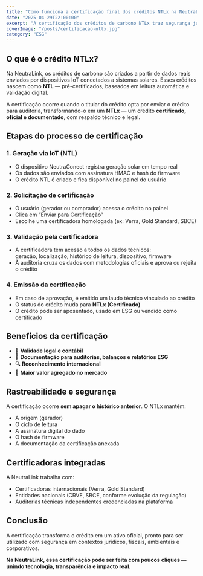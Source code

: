 ```yaml
---
title: "Como funciona a certificação final dos créditos NTLx na NeutraLink"
date: "2025-04-29T22:00:00"
excerpt: "A certificação dos créditos de carbono NTLx traz segurança jurídica, validação oficial e documentação completa para uso ESG. Entenda como funciona dentro da plataforma NeutraLink."
coverImage: "/posts/certificacao-ntlx.jpg"
category: "ESG"
---
```


## O que é o crédito NTLx?

Na NeutraLink, os créditos de carbono são criados a partir de dados reais enviados por dispositivos IoT conectados a sistemas solares. Esses créditos nascem como **NTL** — pré-certificados, baseados em leitura automática e validação digital.

A certificação ocorre quando o titular do crédito opta por enviar o crédito para auditoria, transformando-o em um **NTLx** — um crédito **certificado, oficial e documentado**, com respaldo técnico e legal.

## Etapas do processo de certificação

### 1. Geração via IoT (NTL)

- O dispositivo NeutraConect registra geração solar em tempo real
- Os dados são enviados com assinatura HMAC e hash do firmware
- O crédito NTL é criado e fica disponível no painel do usuário

### 2. Solicitação de certificação

- O usuário (gerador ou comprador) acessa o crédito no painel
- Clica em “Enviar para Certificação”
- Escolhe uma certificadora homologada (ex: Verra, Gold Standard, SBCE)

### 3. Validação pela certificadora

- A certificadora tem acesso a todos os dados técnicos:  
  geração, localização, histórico de leitura, dispositivo, firmware
- A auditoria cruza os dados com metodologias oficiais e aprova ou rejeita o crédito

### 4. Emissão da certificação

- Em caso de aprovação, é emitido um laudo técnico vinculado ao crédito
- O status do crédito muda para **NTLx (Certificado)**
- O crédito pode ser aposentado, usado em ESG ou vendido como certificado

## Benefícios da certificação

- 📄 **Validade legal e contábil**
- 🧾 **Documentação para auditorias, balanços e relatórios ESG**
- 🔍 **Reconhecimento internacional**
- 🔐 **Maior valor agregado no mercado**

## Rastreabilidade e segurança

A certificação ocorre **sem apagar o histórico anterior**. O NTLx mantém:

- A origem (gerador)
- O ciclo de leitura
- A assinatura digital do dado
- O hash de firmware
- A documentação da certificação anexada

## Certificadoras integradas

A NeutraLink trabalha com:

- Certificadoras internacionais (Verra, Gold Standard)
- Entidades nacionais (CRVE, SBCE, conforme evolução da regulação)
- Auditorias técnicas independentes credenciadas na plataforma

## Conclusão

A certificação transforma o crédito em um ativo oficial, pronto para ser utilizado com segurança em contextos jurídicos, fiscais, ambientais e corporativos.

**Na NeutraLink, essa certificação pode ser feita com poucos cliques — unindo tecnologia, transparência e impacto real.**

